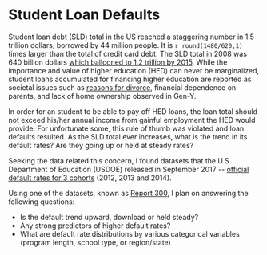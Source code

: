 # Student Loan Defaults

Student loan debt (SLD) total in the US reached a staggering number in 1.5 trillion dollars, borrowed by 44 million people. It is `r round(1480/620,1)` times larger than the total of credit card debt.  The SLD total in 2008 was 640 billion dollars [which ballooned to 1.2 trillion by 2015](https://www.politifact.com/truth-o-meter/statements/2015/aug/14/jeb-bush/jeb-bush-student-loan-debt-has-doubled-under-obama/). While the importance and value of higher education (HED) can never be marginalized, student loans accumulated for financing higher education are reported as societal issues such as [reasons for divorce](https://www.yahoo.com/amphtml/finance/news/millennial-marriages-crumbling-student-loan-debt-134145853.html), financial dependence on parents, and lack of home ownership observed in Gen-Y.  

In order for an student to be able to pay off HED loans, the loan total should not exceed his/her annual income from gainful employment the HED would provide.  For unfortunate some, this rule of thumb was violated and loan defaults resulted. As the SLD total ever increases, what is the trend in its default rates?  Are they going up or held at steady rates?  

Seeking the data related this concern, I found datasets that the U.S. Department of Education (USDOE) released in September 2017 -- [official default rates for 3 cohorts](https://www2.ed.gov/offices/OSFAP/defaultmanagement/cdr.html#table) (2012, 2013 and 2014).

Using one of the datasets, known as [Report 300](https://www2.ed.gov/offices/OSFAP/defaultmanagement/peps300.xlsx), I plan on answering the following questions:

- Is the default trend upward, download or held steady?
- Any strong predictors of higher default rates?
- What are default rate distributions by various categorical variables (program length, school type, or region/state)
